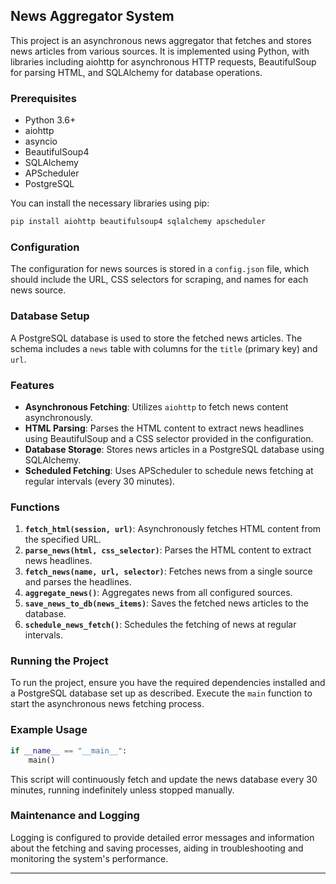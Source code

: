 ## News Aggregator System

This project is an asynchronous news aggregator that fetches and stores news articles from various sources. It is implemented using Python, with libraries including aiohttp for asynchronous HTTP requests, BeautifulSoup for parsing HTML, and SQLAlchemy for database operations.

### Prerequisites

- Python 3.6+
- aiohttp
- asyncio
- BeautifulSoup4
- SQLAlchemy
- APScheduler
- PostgreSQL

You can install the necessary libraries using pip:
```bash
pip install aiohttp beautifulsoup4 sqlalchemy apscheduler
```

### Configuration

The configuration for news sources is stored in a `config.json` file, which should include the URL, CSS selectors for scraping, and names for each news source.

### Database Setup

A PostgreSQL database is used to store the fetched news articles. The schema includes a `news` table with columns for the `title` (primary key) and `url`.

### Features

- **Asynchronous Fetching**: Utilizes `aiohttp` to fetch news content asynchronously.
- **HTML Parsing**: Parses the HTML content to extract news headlines using BeautifulSoup and a CSS selector provided in the configuration.
- **Database Storage**: Stores news articles in a PostgreSQL database using SQLAlchemy.
- **Scheduled Fetching**: Uses APScheduler to schedule news fetching at regular intervals (every 30 minutes).

### Functions

1. **`fetch_html(session, url)`**: Asynchronously fetches HTML content from the specified URL.
2. **`parse_news(html, css_selector)`**: Parses the HTML content to extract news headlines.
3. **`fetch_news(name, url, selector)`**: Fetches news from a single source and parses the headlines.
4. **`aggregate_news()`**: Aggregates news from all configured sources.
5. **`save_news_to_db(news_items)`**: Saves the fetched news articles to the database.
6. **`schedule_news_fetch()`**: Schedules the fetching of news at regular intervals.

### Running the Project

To run the project, ensure you have the required dependencies installed and a PostgreSQL database set up as described. Execute the `main` function to start the asynchronous news fetching process.

### Example Usage

```python
if __name__ == "__main__":
    main()
```

This script will continuously fetch and update the news database every 30 minutes, running indefinitely unless stopped manually.

### Maintenance and Logging

Logging is configured to provide detailed error messages and information about the fetching and saving processes, aiding in troubleshooting and monitoring the system's performance.

---

